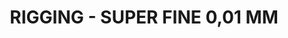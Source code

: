 ---
layout: product
title: "RIGGING - SUPER FINE 0,01 MM"
price: "650" 
desc: "Konac za riging"
img_path: "/assets/img/A.MIG-8016.webp"
brand: "AMMO"
available: true
special_offer: true
new: false
soon: false
cat: "070000"
subcat: "070100"
subsubcat: "070105"
sifra: "A.MIG-8016"
popular: false
spec: true
---